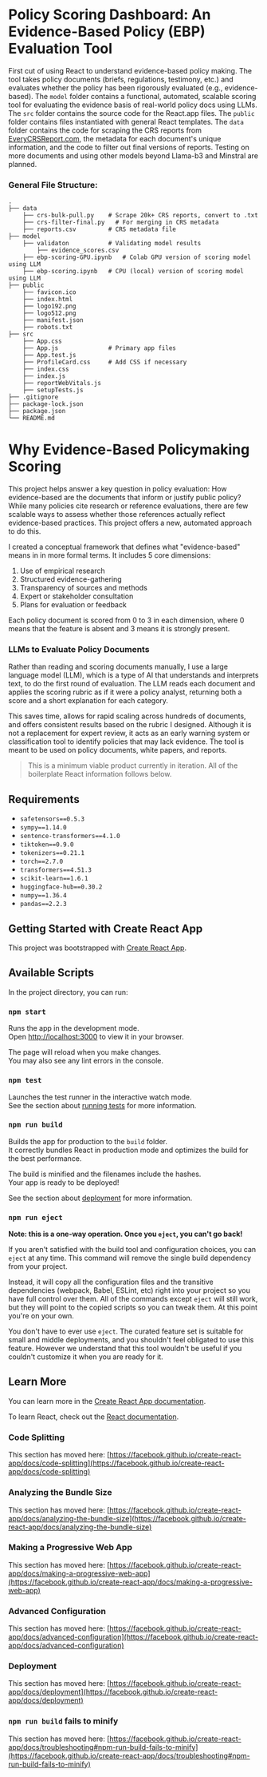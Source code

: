 # Policy Scoring Dashboard: An Evidence-Based Policy (EBP) Evaluation Tool

First cut of using React to understand evidence-based policy making. The tool takes policy documents (briefs, regulations, testimony, etc.) and evaluates whether the policy has been rigorously evaluated (e.g., evidence-based). The `model` folder contains a functional, automated, scalable scoring tool for evaluating the evidence basis of real-world policy docs using LLMs. The `src` folder contains the source code for the React.app files. The `public` folder contains files instantiated with general React templates. The `data` folder contains the code for scraping the CRS reports from [EveryCRSReport.com](https://www.everycrsreport.com/), the metadata for each document's unique information, and the code to filter out final versions of reports. Testing on more documents and using other models beyond Llama-b3 and Minstral are planned. 

### General File Structure:

    .
    ├── data
        ├── crs-bulk-pull.py    # Scrape 20k+ CRS reports, convert to .txt
        ├── crs-filter-final.py   # For merging in CRS metadata
        ├── reports.csv         # CRS metadata file
    ├── model
        ├── validaton           # Validating model results
            ├── evidence_scores.csv
        ├── ebp-scoring-GPU.ipynb   # Colab GPU version of scoring model using LLM
        ├── ebp-scoring.ipynb   # CPU (local) version of scoring model using LLM
    ├── public
        ├── favicon.ico
        ├── index.html
        ├── logo192.png 
        ├── logo512.png
        ├── manifest.json
        ├── robots.txt    
    ├── src
        ├── App.css
        ├── App.js              # Primary app files
        ├── App.test.js
        ├── ProfileCard.css     # Add CSS if necessary
        ├── index.css
        ├── index.js
        ├── reportWebVitals.js
        ├── setupTests.js                 
    ├── .gitignore 
    ├── package-lock.json                  
    ├── package.json                 
    └── README.md


# Why Evidence-Based Policymaking Scoring
This project helps answer a key question in policy evaluation: How evidence-based are the documents that inform or justify public policy? While many policies cite research or reference evaluations, there are few scalable ways to assess whether those references actually reflect evidence-based practices. This project offers a new, automated approach to do this.

I created a conceptual framework that defines what "evidence-based" means in in more formal terms. It includes 5 core dimensions:

1. Use of empirical research
2. Structured evidence-gathering
3. Transparency of sources and methods
4. Expert or stakeholder consultation
5. Plans for evaluation or feedback

Each policy document is scored from 0 to 3 in each dimension, where 0 means that the feature is absent and 3 means it is strongly present.

### LLMs to Evaluate Policy Documents
Rather than reading and scoring documents manually, I use a large language model (LLM), which is a type of AI that understands and interprets text, to do the first round of evaluation. The LLM reads each document and applies the scoring rubric as if it were a policy analyst, returning both a score and a short explanation for each category.

This saves time, allows for rapid scaling across hundreds of documents, and offers consistent results based on the rubric I designed. Although it is not a replacement for expert review, it acts as an early warning system or classification tool to identify policies that may lack evidence. The tool is meant to be used on policy documents, white papers, and reports. 

> This is a minimum viable product currently in iteration. All of the boilerplate React information follows below.

## Requirements 
- `safetensors==0.5.3`
- `sympy==1.14.0`
- `sentence-transformers==4.1.0`
- `tiktoken==0.9.0`
- `tokenizers==0.21.1`
- `torch==2.7.0`
- `transformers==4.51.3`
- `scikit-learn==1.6.1`
- `huggingface-hub==0.30.2`
- `numpy==1.36.4`
- `pandas==2.2.3`

## Getting Started with Create React App

This project was bootstrapped with [Create React App](https://github.com/facebook/create-react-app).

## Available Scripts

In the project directory, you can run:

### `npm start`

Runs the app in the development mode.\
Open [http://localhost:3000](http://localhost:3000) to view it in your browser.

The page will reload when you make changes.\
You may also see any lint errors in the console.

### `npm test`

Launches the test runner in the interactive watch mode.\
See the section about [running tests](https://facebook.github.io/create-react-app/docs/running-tests) for more information.

### `npm run build`

Builds the app for production to the `build` folder.\
It correctly bundles React in production mode and optimizes the build for the best performance.

The build is minified and the filenames include the hashes.\
Your app is ready to be deployed!

See the section about [deployment](https://facebook.github.io/create-react-app/docs/deployment) for more information.

### `npm run eject`

**Note: this is a one-way operation. Once you `eject`, you can't go back!**

If you aren't satisfied with the build tool and configuration choices, you can `eject` at any time. This command will remove the single build dependency from your project.

Instead, it will copy all the configuration files and the transitive dependencies (webpack, Babel, ESLint, etc) right into your project so you have full control over them. All of the commands except `eject` will still work, but they will point to the copied scripts so you can tweak them. At this point you're on your own.

You don't have to ever use `eject`. The curated feature set is suitable for small and middle deployments, and you shouldn't feel obligated to use this feature. However we understand that this tool wouldn't be useful if you couldn't customize it when you are ready for it.

## Learn More

You can learn more in the [Create React App documentation](https://facebook.github.io/create-react-app/docs/getting-started).

To learn React, check out the [React documentation](https://reactjs.org/).

### Code Splitting

This section has moved here: [https://facebook.github.io/create-react-app/docs/code-splitting](https://facebook.github.io/create-react-app/docs/code-splitting)

### Analyzing the Bundle Size

This section has moved here: [https://facebook.github.io/create-react-app/docs/analyzing-the-bundle-size](https://facebook.github.io/create-react-app/docs/analyzing-the-bundle-size)

### Making a Progressive Web App

This section has moved here: [https://facebook.github.io/create-react-app/docs/making-a-progressive-web-app](https://facebook.github.io/create-react-app/docs/making-a-progressive-web-app)

### Advanced Configuration

This section has moved here: [https://facebook.github.io/create-react-app/docs/advanced-configuration](https://facebook.github.io/create-react-app/docs/advanced-configuration)

### Deployment

This section has moved here: [https://facebook.github.io/create-react-app/docs/deployment](https://facebook.github.io/create-react-app/docs/deployment)

### `npm run build` fails to minify

This section has moved here: [https://facebook.github.io/create-react-app/docs/troubleshooting#npm-run-build-fails-to-minify](https://facebook.github.io/create-react-app/docs/troubleshooting#npm-run-build-fails-to-minify)
